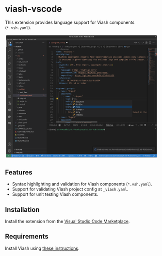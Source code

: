 # viash-vscode

This extension provides language support for Viash components (`*.vsh.yaml`).

![Viash VSCode in action](assets/images/demo.png)

## Features

* Syntax highlighting and validation for Viash components (`*.vsh.yaml`).
* Support for validating Viash project config at `_viash.yaml`.
* Support for unit testing Viash components.

## Installation

Install the extension from the [Visual Studio Code Marketplace](https://marketplace.visualstudio.com/items?itemName=data-intuitive.viash).

## Requirements

Install Viash using [these instructions](https://viash.io/installation).
